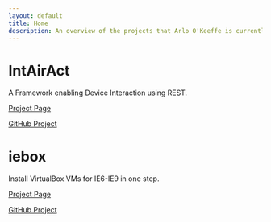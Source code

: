 ```yaml
---
layout: default
title: Home
description: An overview of the projects that Arlo O'Keeffe is currently pursuing.
---
```

# IntAirAct

A Framework enabling Device Interaction using REST.

[Project Page](intairact.html)

[GitHub Project](https://github.com/ase-lab/IntAirAct)

# iebox

Install VirtualBox VMs for IE6-IE9 in one step.

[Project Page](iebox.html)

[GitHub Project](https://github.com/ArloL/iebox)

